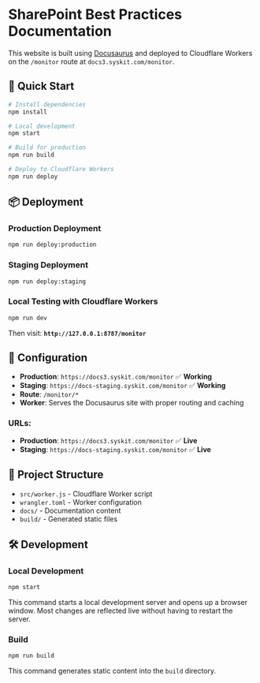 # SharePoint Best Practices Documentation

This website is built using [Docusaurus](https://docusaurus.io/) and deployed to Cloudflare Workers on the `/monitor` route at `docs3.syskit.com/monitor`.

## 🚀 Quick Start

```bash
# Install dependencies
npm install

# Local development
npm start

# Build for production
npm run build

# Deploy to Cloudflare Workers
npm run deploy
```

## 📦 Deployment

### Production Deployment
```bash
npm run deploy:production
```

### Staging Deployment
```bash
npm run deploy:staging
```

### Local Testing with Cloudflare Workers
```bash
npm run dev
```

Then visit: **`http://127.0.0.1:8787/monitor`**

## 🔧 Configuration

- **Production**: `https://docs3.syskit.com/monitor` ✅ **Working**
- **Staging**: `https://docs-staging.syskit.com/monitor` ✅ **Working**
- **Route**: `/monitor/*`
- **Worker**: Serves the Docusaurus site with proper routing and caching

### URLs:
- **Production**: `https://docs3.syskit.com/monitor` ✅ **Live**
- **Staging**: `https://docs-staging.syskit.com/monitor` ✅ **Live**

## 📁 Project Structure

- `src/worker.js` - Cloudflare Worker script
- `wrangler.toml` - Worker configuration
- `docs/` - Documentation content
- `build/` - Generated static files

## 🛠️ Development

### Local Development

```bash
npm start
```

This command starts a local development server and opens up a browser window. Most changes are reflected live without having to restart the server.

### Build

```bash
npm run build
```

This command generates static content into the `build` directory.
